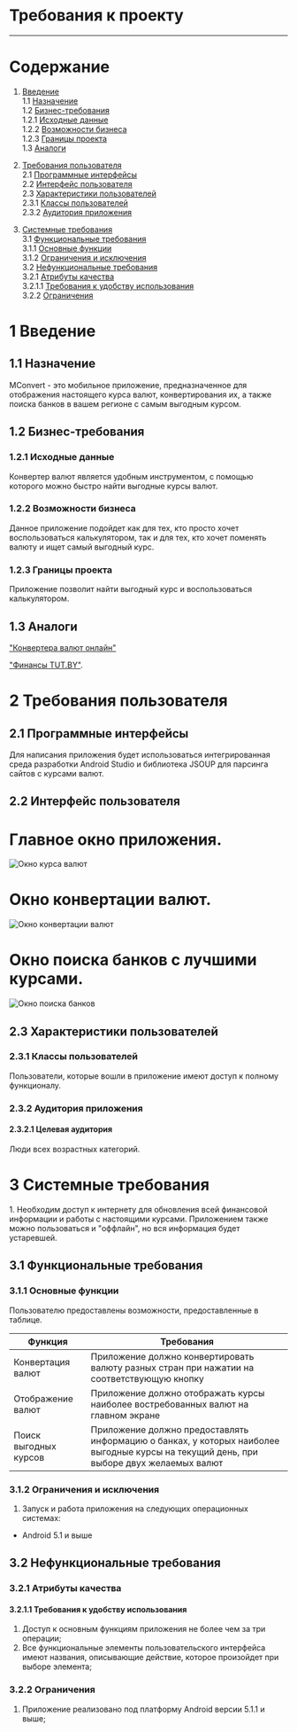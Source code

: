 # Требования к проекту
---
# Содержание
1. [Введение](#intro)  
 	1.1 [Назначение](#appointment)  
  	1.2   [Бизнес-требования](#business_requirements)  
  	1.2.1 [Исходные данные](#initial_data)  
  	1.2.2 [Возможности бизнеса](#business_opportunities)  
  	1.2.3 [Границы проекта](#project_boundary)  
  	1.3   [Аналоги](#analogues)  

  2. [Требования пользователя](#user_requirements)  
  	2.1 [Программные интерфейсы](#software_interfaces)  
  	2.2 [Интерфейс пользователя](#user_interface)  
  	2.3 [Характеристики пользователей](#user_specifications)  
  	2.3.1 [Классы пользователей](#user_classes)  
  	2.3.2 [Аудитория приложения](#application_audience)  

  3. [Системные требования](#system_requirements)  
  	3.1 [Функциональные требования](#functional_requirements)  
  	3.1.1 [Основные функции](#main_functions)    
  	3.1.2 [Ограничения и исключения](#restrictions_and_exclusions)  
  	3.2 [Нефункциональные требования](#non-functional_requirements)  
  	3.2.1 [Атрибуты качества](#quality_attributes)  
  	3.2.1.1 [Требования к удобству использования](#requirements_for_ease_of_use)   
  	3.2.2 [Ограничения](#restrictions)  

<a name="intro"/>

# 1 Введение

<a name="appointment"/>

## 1.1 Назначение
MConvert - это мобильное приложение, предназначенное для отображения настоящего курса валют, конвертирования их, а также поиска банков в вашем регионе с самым выгодным курсом.

<a name="business_requirements"/>

## 1.2 Бизнес-требования

<a name="initial_data"/>

### 1.2.1 Исходные данные
Конвертер валют является удобным инструментом, с помощью которого можно быстро найти выгодные курсы валют.

<a name="business_opportunities"/>

### 1.2.2 Возможности бизнеса
Данное приложение подойдет как для тех, кто просто хочет воспользоваться калькулятором, так и для тех, кто хочет поменять валюту и ищет самый выгодный курс.

<a name="project_boundary"/>

### 1.2.3 Границы проекта
Приложение позволит найти выгодный курс и воспользоваться калькулятором.

<a name="analogues"/>

## 1.3 Аналоги

["Конвертера валют онлайн"](https://myfin.by/converter/)

["Финансы TUT.BY"](https://finance.tut.by/).

<a name="user_requirements"/>

# 2 Требования пользователя

<a name="software_interfaces"/>

## 2.1 Программные интерфейсы
Для написания приложения будет использоваться интегрированная среда разработки Android Studio и библиотека JSOUP для парсинга сайтов с курсами валют.

<a name="user_interface"/>

## 2.2 Интерфейс пользователя
# Главное окно приложения.
![Окно курса валют](../Mockups/Currency.png)

# Окно конвертации валют.
![Окно конвертации валют ](../Mockups/Converter.png)

# Окно поиска банков с лучшими курсами.
![Окно поиска банков](../Mockups/BestBanks.png)

<a name="user_specifications"/>

## 2.3 Характеристики пользователей

<a name="user_classes"/>

### 2.3.1 Классы пользователей

Пользователи, которые вошли в приложение имеют доступ к полному функционалу.

<a name="application_audience"/>

### 2.3.2 Аудитория приложения

<a name="target_audience"/>

#### 2.3.2.1 Целевая аудитория
Люди всех возрастных категорий.


<a name="system_requirements"/>

# 3 Системные требования

<a name="functional_requirements"/>
 1. Необходим доступ к интернету для обновления всей финансовой информации и работы с настоящими курсами. Приложением также можно пользоваться и "оффлайн", но вся информация будет устаревшей.

## 3.1 Функциональные требования

<a name="main_functions"/>

### 3.1.1 Основные функции

Пользователю предоставлены возможности, предоставленные в таблице.

Функция | Требования
--- | ---
Конвертация валют | Приложение должно конвертировать валюту разных стран при нажатии на соответствующую кнопку
Отображение валют | Приложение должно отображать курсы наиболее востребованных валют на главном экране
Поиск выгодных курсов | Приложение должно предоставлять информацию о банках, у которых наиболее выгодные курсы на текущий день, при выборе двух желаемых валют

<a name="restrictions_and_exclusions"/>

### 3.1.2 Ограничения и исключения
1. Запуск и работа приложения на следующих операционных системах:
* Android 5.1 и выше

<a name="non-functional_requirements"/>

## 3.2 Нефункциональные требования

<a name="quality_attributes"/>

### 3.2.1 Атрибуты качества

<a name="requirements_for_ease_of_use"/>

#### 3.2.1.1 Требования к удобству использования
1. Доступ к основным функциям приложения не более чем за три операции;
2. Все функциональные элементы пользовательского интерфейса имеют названия, описывающие действие, которое произойдет при выборе элемента;


<a name="restrictions"/>

### 3.2.2 Ограничения
1. Приложение реализовано под платформу Android версии 5.1.1 и выше;
